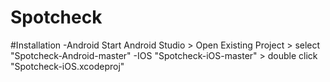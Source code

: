 # Spotcheck 

#Installation
-Android
  Start Android Studio > Open Existing Project > select "Spotcheck-Android-master"
-IOS
  "Spotcheck-iOS-master" > double click "Spotcheck-iOS.xcodeproj"


